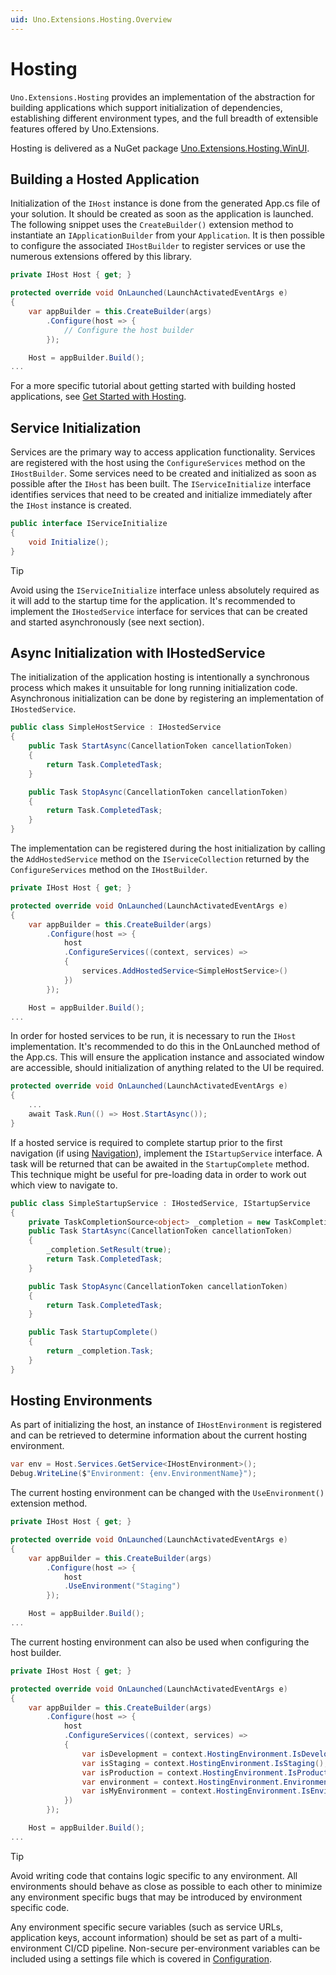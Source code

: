 ```yaml
---
uid: Uno.Extensions.Hosting.Overview
---
```

# Hosting

`Uno.Extensions.Hosting` provides an implementation of the abstraction for building applications which support initialization of dependencies, establishing different environment types, and the full breadth of extensible features offered by Uno.Extensions.

Hosting is delivered as a NuGet package [Uno.Extensions.Hosting.WinUI](https://www.nuget.org/packages/Uno.Extensions.Hosting.WinUI).

## Building a Hosted Application

Initialization of the `IHost` instance is done from the generated App.cs file of your solution. It should be created as soon as the application is launched. The following snippet uses the `CreateBuilder()` extension method to instantiate an `IApplicationBuilder` from your `Application`. It is then possible to configure the associated `IHostBuilder` to register services or use the numerous extensions offered by this library.

```csharp
private IHost Host { get; }

protected override void OnLaunched(LaunchActivatedEventArgs e)
{
    var appBuilder = this.CreateBuilder(args)
        .Configure(host => {
            // Configure the host builder
        });

    Host = appBuilder.Build();
...
```

For a more specific tutorial about getting started with building hosted applications, see [Get Started with Hosting](xref:Uno.Extensions.Hosting.HowToHostingSetup).

## Service Initialization

Services are the primary way to access application functionality. Services are registered with the host using the `ConfigureServices` method on the `IHostBuilder`. Some services need to be created and initialized as soon as possible after the `IHost` has been built. The `IServiceInitialize` interface identifies services that need to be created and initialize immediately after the `IHost` instance is created.

```csharp 
public interface IServiceInitialize
{
	void Initialize();
}
```

> [!TIP]
> Avoid using the `IServiceInitialize` interface unless absolutely required as it will add to the startup time for the application. It's recommended to implement the `IHostedService` interface for services that can be created and started asynchronously (see next section).


## Async Initialization with IHostedService

The initialization of the application hosting is intentionally a synchronous process which makes it unsuitable for long running initialization code. Asynchronous initialization can be done by registering an implementation of `IHostedService`.

```csharp
public class SimpleHostService : IHostedService
{
    public Task StartAsync(CancellationToken cancellationToken)
    {
        return Task.CompletedTask;
    }

    public Task StopAsync(CancellationToken cancellationToken)
    {
        return Task.CompletedTask;
    }
}
```

The implementation can be registered during the host initialization by calling the `AddHostedService` method on the `IServiceCollection` returned by the `ConfigureServices` method on the `IHostBuilder`.

```csharp
private IHost Host { get; }

protected override void OnLaunched(LaunchActivatedEventArgs e)
{
    var appBuilder = this.CreateBuilder(args)
        .Configure(host => {
            host
            .ConfigureServices((context, services) => 
            { 
                services.AddHostedService<SimpleHostService>()
            })
        });

    Host = appBuilder.Build();
...
```

In order for hosted services to be run, it is necessary to run the `IHost` implementation. It's recommended to do this in the OnLaunched method of the App.cs. This will ensure the application instance and associated window are accessible, should initialization of anything related to the UI be required.

```csharp
protected override void OnLaunched(LaunchActivatedEventArgs e)
{
    ...
    await Task.Run(() => Host.StartAsync());
}
```

If a hosted service is required to complete startup prior to the first navigation (if using [Navigation](xref:Uno.Extensions.Navigation.Overview)), implement the `IStartupService` interface. A task will be returned that can be awaited in the `StartupComplete` method. This technique might be useful for pre-loading data in order to work out which view to navigate to.

```csharp
public class SimpleStartupService : IHostedService, IStartupService
{
	private TaskCompletionSource<object> _completion = new TaskCompletionSource<object>();
	public Task StartAsync(CancellationToken cancellationToken)
	{
		_completion.SetResult(true);
		return Task.CompletedTask;
	}

	public Task StopAsync(CancellationToken cancellationToken)
	{
		return Task.CompletedTask;
	}

	public Task StartupComplete()
	{
		return _completion.Task;
	}
}
```

## Hosting Environments

As part of initializing the host, an instance of `IHostEnvironment` is registered and can be retrieved to determine information about the current hosting environment.

```csharp
var env = Host.Services.GetService<IHostEnvironment>();
Debug.WriteLine($"Environment: {env.EnvironmentName}");
```

The current hosting environment can be changed with the `UseEnvironment()` extension method.

```csharp
private IHost Host { get; }

protected override void OnLaunched(LaunchActivatedEventArgs e)
{
    var appBuilder = this.CreateBuilder(args)
        .Configure(host => {
            host
            .UseEnvironment("Staging")
        });

    Host = appBuilder.Build();
...
```

The current hosting environment can also be used when configuring the host builder.

```csharp
private IHost Host { get; }

protected override void OnLaunched(LaunchActivatedEventArgs e)
{
    var appBuilder = this.CreateBuilder(args)
        .Configure(host => {
            host
            .ConfigureServices((context, services) => 
            { 
                var isDevelopment = context.HostingEnvironment.IsDevelopment();
                var isStaging = context.HostingEnvironment.IsStaging();
                var isProduction = context.HostingEnvironment.IsProduction();
                var environment = context.HostingEnvironment.EnvironmentName;
                var isMyEnvironment = context.HostingEnvironment.IsEnvironment("MyEnvironment");
            })
        });

    Host = appBuilder.Build();
...
```

> [!TIP]
> Avoid writing code that contains logic specific to any environment. All environments should behave as close as possible to each other to minimize any environment specific bugs that may be introduced by environment specific code.
>
> Any environment specific secure variables (such as service URLs, application keys, account information) should be set as part of a multi-environment CI/CD pipeline. Non-secure per-environment variables can be included using a settings file which is covered in [Configuration](xref:Uno.Extensions.Configuration.Overview).  
